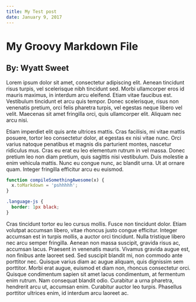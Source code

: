 ```yaml
---
title: My Test post
date: January 9, 2017
---
```


# My Groovy Markdown File

## By: Wyatt Sweet

Lorem ipsum dolor sit amet, consectetur adipiscing elit. Aenean tincidunt risus
turpis, vel scelerisque nibh tincidunt sed. Morbi ullamcorper eros id mauris
maximus, in interdum arcu eleifend. Etiam vitae faucibus est. Vestibulum
tincidunt et arcu quis tempor. Donec scelerisque, risus non venenatis pretium,
orci felis pharetra turpis, vel egestas neque libero vel velit. Maecenas sit
amet fringilla orci, quis ullamcorper elit. Aliquam nec arcu nisi.

Etiam imperdiet elit quis ante ultrices mattis. Cras facilisis, mi vitae mattis
posuere, tortor leo consectetur dolor, at egestas ex nisi vitae nunc. Orci
varius natoque penatibus et magnis dis parturient montes, nascetur ridiculus
mus. Cras eu erat eu leo elementum rutrum in vel massa. Donec pretium leo non
diam pretium, quis sagittis nisi vestibulum. Duis molestie a enim vehicula
mattis. Nunc eu congue nunc, ac blandit urna. Ut at ornare quam. Integer
fringilla efficitur arcu eu euismod.

```js
function compileSomethingAwesome(x) {
  x.toMarkdown = 'pshhhhh';
}
```

```css
.language-js {
  border: 1px black;
}
```

Cras tincidunt tortor eu leo cursus mollis. Fusce non tincidunt dolor. Etiam
volutpat accumsan libero, vitae rhoncus justo congue efficitur. Integer accumsan
est in turpis mollis, a auctor orci tincidunt. Nulla tristique libero nec arcu
semper fringilla. Aenean non massa suscipit, gravida risus ac, accumsan lacus.
Praesent in venenatis mauris. Vivamus gravida augue est, non finibus ante
laoreet sed. Sed suscipit blandit mi, non commodo ante porttitor nec. Quisque
varius diam ac augue aliquam, quis dignissim sem porttitor. Morbi erat augue,
euismod et diam non, rhoncus consectetur orci. Quisque condimentum sapien sit
amet lacus condimentum, at fermentum enim rutrum. Nam consequat blandit odio.
Curabitur a urna pharetra, hendrerit arcu ut, accumsan enim. Curabitur auctor
leo turpis. Phasellus porttitor ultrices enim, id interdum arcu laoreet ac.
